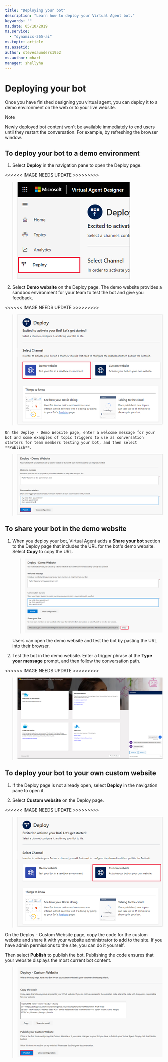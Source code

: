 ```yaml
---
title: "Deploying your bot"
description: "Learn how to deploy your Virtual Agent bot."
keywords: ""
ms.date: 05/10/2019
ms.service:
  - "dynamics-365-ai"
ms.topic: article
ms.assetid: 
author: stevesaunders1952
ms.author: mhart
manager: shellyha
---
```


# Deploying your bot

Once you have finished designing you virtual agent, you can deploy it to a demo environment on the web or to your live website.

> [!NOTE]
> Newly deployed bot content won't be available immediately to end users until they restart the conversation. For example, by refreshing the browser window.

## To deploy your bot to a demo environment

1. Select **Deploy** in the navigation pane to open the Deploy page.

<<<<<< IMAGE NEEDS UPDATE >>>>>>>>>

   > ![Open Deploy page](media/open-deploy.png)

2. Select **Demo website** on the Deploy page. The demo website provides a sandbox environment for your team to test the bot and give you feedback.

<<<<<< IMAGE NEEDS UPDATE >>>>>>>>>


   > ![Select demo website](media/open-demo.png)

    On the Deploy - Demo Website page, enter a welcome message for your bot and some examples of topic triggers to use as conversation starters for team members testing your bot, and then select **Publish**.

   > ![Deploy bot](media/publish-demo.png)

## To share your bot in the demo website

1. When you deploy your bot, Virtual Agent adds a **Share your bot** section to the Deploy page that includes the URL for the bot's demo website. Select **Copy** to copy the URL.

   > ![Share bot](media/copy-url.png)

    Users can open the demo website and test the bot by pasting the URL into their browser.

2. Test the bot in the demo website. Enter a trigger phrase at the **Type your message** prompt, and then follow the conversation path.

<<<<<< IMAGE NEEDS UPDATE >>>>>>>>>

   > ![Test bot](media/demo-website.png)

## To deploy your bot to your own custom website

1. If the Deploy page is not already open, select **Deploy** in the navigation pane to open it.

2. Select **Custom website** on the Deploy page.

<<<<<< IMAGE NEEDS UPDATE >>>>>>>>>


   > ![Select custom website](media/deploy-custom.png)

   On the Deploy - Custom Website page, copy the code for the custom website and share it with your website administrator to add to the site. If you have admin permissions to the site, you can do it yourself.

   Then select **Publish** to publish the bot. Publishing the code ensures that your website displays the most current bot content.

   > ![Custom message](media/publish-custom.png)
